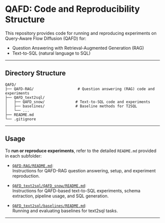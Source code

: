 # QAFD: Code and Reproducibility Structure

This repository provides code for running and reproducing experiments on Query-Aware Flow Diffusion (QAFD) for:
- Question Answering with Retrieval-Augmented Generation (RAG)
- Text-to-SQL (natural language to SQL)

---

## Directory Structure

```
QAFD/
├── QAFD-RAG/                    # Question answering (RAG) code and experiments
├── QAFD_text2sql/
│   ├── QAFD_snow/              # Text-to-SQL code and experiments
│   ├── baselines/              # Baseline methods for T2SQL
│   └── ...
├── README.md
└── .gitignore
```

---

## Usage

To **run or reproduce experiments**, refer to the detailed `README.md` provided in each subfolder:

- [`QAFD-RAG/README.md`](./QAFD-RAG/README.md):  
  Instructions for QAFD-RAG question answering, setup, and experiment reproduction.

- [`QAFD_text2sql/QAFD_snow/README.md`](./QAFD_text2sql/QAFD_snow/README.md):  
  Instructions for QAFD-based text-to-SQL experiments, schema extraction, pipeline usage, and SQL generation.

- [`QAFD_text2sql/baselines/README.md`](./QAFD_text2sql/baselines/README.md):  
  Running and evaluating baselines for text2sql tasks.

---
